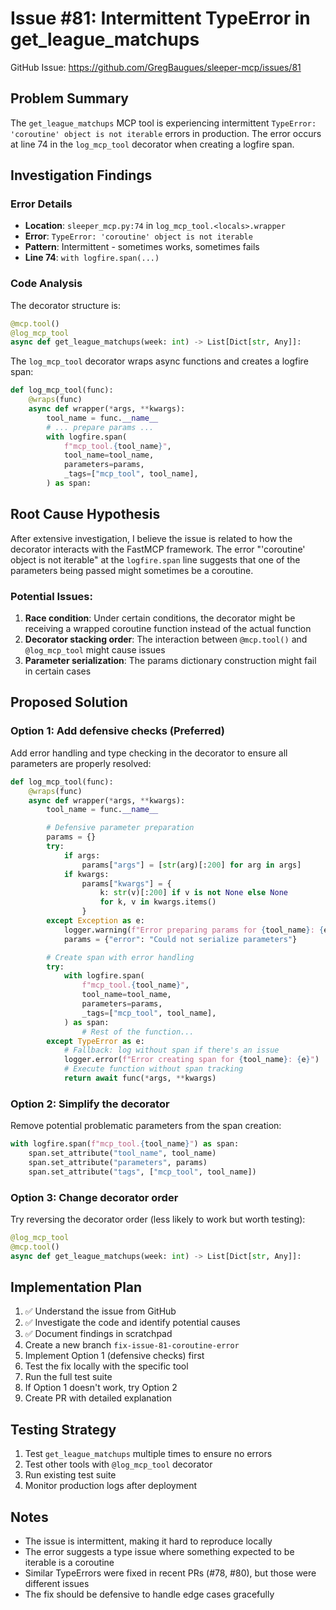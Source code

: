 # Issue #81: Intermittent TypeError in get_league_matchups

GitHub Issue: https://github.com/GregBaugues/sleeper-mcp/issues/81

## Problem Summary
The `get_league_matchups` MCP tool is experiencing intermittent `TypeError: 'coroutine' object is not iterable` errors in production. The error occurs at line 74 in the `log_mcp_tool` decorator when creating a logfire span.

## Investigation Findings

### Error Details
- **Location**: `sleeper_mcp.py:74` in `log_mcp_tool.<locals>.wrapper`
- **Error**: `TypeError: 'coroutine' object is not iterable`
- **Pattern**: Intermittent - sometimes works, sometimes fails
- **Line 74**: `with logfire.span(...)`

### Code Analysis

The decorator structure is:
```python
@mcp.tool()
@log_mcp_tool
async def get_league_matchups(week: int) -> List[Dict[str, Any]]:
```

The `log_mcp_tool` decorator wraps async functions and creates a logfire span:
```python
def log_mcp_tool(func):
    @wraps(func)
    async def wrapper(*args, **kwargs):
        tool_name = func.__name__
        # ... prepare params ...
        with logfire.span(
            f"mcp_tool.{tool_name}",
            tool_name=tool_name,
            parameters=params,
            _tags=["mcp_tool", tool_name],
        ) as span:
```

## Root Cause Hypothesis

After extensive investigation, I believe the issue is related to how the decorator interacts with the FastMCP framework. The error "'coroutine' object is not iterable" at the `logfire.span` line suggests that one of the parameters being passed might sometimes be a coroutine.

### Potential Issues:
1. **Race condition**: Under certain conditions, the decorator might be receiving a wrapped coroutine function instead of the actual function
2. **Decorator stacking order**: The interaction between `@mcp.tool()` and `@log_mcp_tool` might cause issues
3. **Parameter serialization**: The params dictionary construction might fail in certain cases

## Proposed Solution

### Option 1: Add defensive checks (Preferred)
Add error handling and type checking in the decorator to ensure all parameters are properly resolved:

```python
def log_mcp_tool(func):
    @wraps(func)
    async def wrapper(*args, **kwargs):
        tool_name = func.__name__

        # Defensive parameter preparation
        params = {}
        try:
            if args:
                params["args"] = [str(arg)[:200] for arg in args]
            if kwargs:
                params["kwargs"] = {
                    k: str(v)[:200] if v is not None else None
                    for k, v in kwargs.items()
                }
        except Exception as e:
            logger.warning(f"Error preparing params for {tool_name}: {e}")
            params = {"error": "Could not serialize parameters"}

        # Create span with error handling
        try:
            with logfire.span(
                f"mcp_tool.{tool_name}",
                tool_name=tool_name,
                parameters=params,
                _tags=["mcp_tool", tool_name],
            ) as span:
                # Rest of the function...
        except TypeError as e:
            # Fallback: log without span if there's an issue
            logger.error(f"Error creating span for {tool_name}: {e}")
            # Execute function without span tracking
            return await func(*args, **kwargs)
```

### Option 2: Simplify the decorator
Remove potential problematic parameters from the span creation:

```python
with logfire.span(f"mcp_tool.{tool_name}") as span:
    span.set_attribute("tool_name", tool_name)
    span.set_attribute("parameters", params)
    span.set_attribute("tags", ["mcp_tool", tool_name])
```

### Option 3: Change decorator order
Try reversing the decorator order (less likely to work but worth testing):

```python
@log_mcp_tool
@mcp.tool()
async def get_league_matchups(week: int) -> List[Dict[str, Any]]:
```

## Implementation Plan

1. ✅ Understand the issue from GitHub
2. ✅ Investigate the code and identify potential causes
3. ✅ Document findings in scratchpad
4. Create a new branch `fix-issue-81-coroutine-error`
5. Implement Option 1 (defensive checks) first
6. Test the fix locally with the specific tool
7. Run the full test suite
8. If Option 1 doesn't work, try Option 2
9. Create PR with detailed explanation

## Testing Strategy

1. Test `get_league_matchups` multiple times to ensure no errors
2. Test other tools with `@log_mcp_tool` decorator
3. Run existing test suite
4. Monitor production logs after deployment

## Notes

- The issue is intermittent, making it hard to reproduce locally
- The error suggests a type issue where something expected to be iterable is a coroutine
- Similar TypeErrors were fixed in recent PRs (#78, #80), but those were different issues
- The fix should be defensive to handle edge cases gracefully